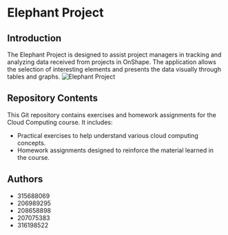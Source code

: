 # Elephant Project

## Introduction
The Elephant Project is designed to assist project managers in tracking and analyzing data received from projects in OnShape. The application allows the selection of interesting elements and presents the data visually through tables and graphs.
![Elephant Project]([https://github.com/RaedHadad/Elephant/blob/main/Elephant-image.jpg])
## Repository Contents
This Git repository contains exercises and homework assignments for the Cloud Computing course. It includes:
- Practical exercises to help understand various cloud computing concepts.
- Homework assignments designed to reinforce the material learned in the course.

## Authors
- 315688069
- 206989295
- 208658898
- 207075383
- 316198522

